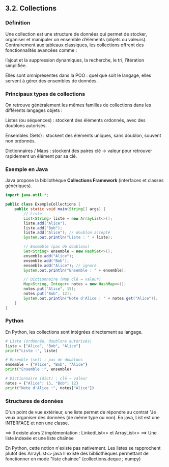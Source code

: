 ## 3.2. Collections

### Définition

Une collection est une structure de données qui permet de stocker, organiser et manipuler un ensemble d’éléments (objets ou valeurs).
Contrairement aux tableaux classiques, les collections offrent des fonctionnalités avancées comme :

l’ajout et la suppression dynamiques,
la recherche,
le tri,
l’itération simplifiée.

Elles sont omniprésentes dans la POO : quel que soit le langage, elles servent à gérer des ensembles de données.

### Principaux types de collections

On retrouve généralement les mêmes familles de collections dans les différents langages objets :

Listes (ou séquences) : stockent des éléments ordonnés, avec des doublons autorisés.

Ensembles (Sets) : stockent des éléments uniques, sans doublon, souvent non ordonnés.

Dictionnaires / Maps : stockent des paires clé → valeur pour retrouver rapidement un élément par sa clé.

### Exemple en Java

Java propose la bibliothèque **Collections Framework** (interfaces et classes génériques).

```java
import java.util.*;

public class ExempleCollections {
    public static void main(String[] args) {
        // Liste
        List<String> liste = new ArrayList<>();
        liste.add("Alice");
        liste.add("Bob");
        liste.add("Alice"); // doublon accepté
        System.out.println("Liste : " + liste);

        // Ensemble (pas de doublons)
        Set<String> ensemble = new HashSet<>();
        ensemble.add("Alice");
        ensemble.add("Bob");
        ensemble.add("Alice"); // ignoré
        System.out.println("Ensemble : " + ensemble);

        // Dictionnaire (Map clé → valeur)
        Map<String, Integer> notes = new HashMap<>();
        notes.put("Alice", 15);
        notes.put("Bob", 12);
        System.out.println("Note d'Alice : " + notes.get("Alice"));
    }
}
```

### Python

En Python, les collections sont intégrées directement au langage.

```python
# Liste (ordonnée, doublons autorisés)
liste = ["Alice", "Bob", "Alice"]
print("Liste :", liste)

# Ensemble (set) : pas de doublons
ensemble = {"Alice", "Bob", "Alice"}
print("Ensemble :", ensemble)

# Dictionnaire (dict) : clé → valeur
notes = {"Alice": 15, "Bob": 12}
print("Note d'Alice :", notes["Alice"])

```

### Structures de données

D'un point de vue extérieur, une liste permet de répondre au contrat "Je veux organiser des données (de même type ou non).
En java, List<T> est une INTERFACE et non une classe.

==> Il existe alors 2 implémentation : LinkedList<> et ArrayList<>
==> Une liste indexée et une liste chaînée

En Python, cette notion n'existe pas nativement. Les listes se rapprochent plutôt des ArrayList<> java
Il existe des bibliothèques permettant de fonctionner en mode "liste chaînée"
(collections.deque ; numpy)